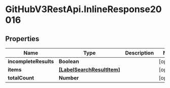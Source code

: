 # GitHubV3RestApi.InlineResponse20016

## Properties

Name | Type | Description | Notes
------------ | ------------- | ------------- | -------------
**incompleteResults** | **Boolean** |  | [optional] 
**items** | [**[LabelSearchResultItem]**](LabelSearchResultItem.md) |  | [optional] 
**totalCount** | **Number** |  | [optional] 


